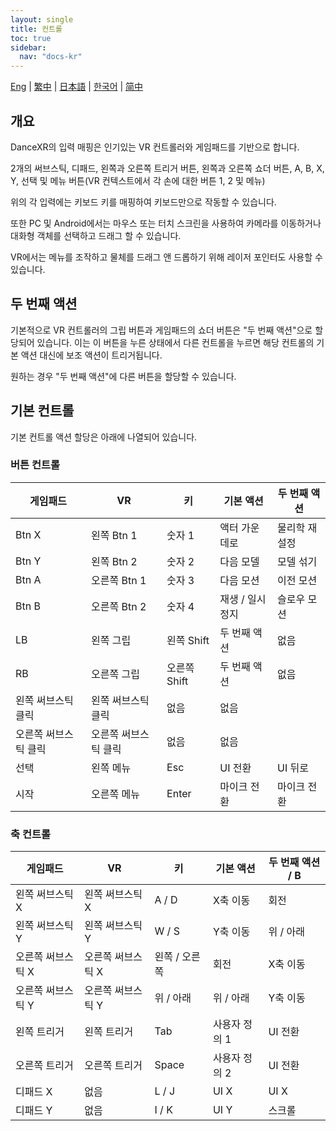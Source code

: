 ```yaml
---
layout: single
title: 컨트롤
toc: true
sidebar:
  nav: "docs-kr"
---
```

[Eng](/kr/dancexr/features/controls) | [繁中](/tw/kr/dancexr/features/controls) | [日本語](/jp/kr/dancexr/features/controls) | [한국어](/kr/kr/dancexr/features/controls) | [简中](/zh/kr/dancexr/features/controls)


## 개요
DanceXR의 입력 매핑은 인기있는 VR 컨트롤러와 게임패드를 기반으로 합니다.

2개의 써브스틱, 디패드, 왼쪽과 오른쪽 트리거 버튼, 왼쪽과 오른쪽 쇼더 버튼, A, B, X, Y, 선택 및 메뉴 버튼(VR 컨텍스트에서 각 손에 대한 버튼 1, 2 및 메뉴)

위의 각 입력에는 키보드 키를 매핑하여 키보드만으로 작동할 수 있습니다.

또한 PC 및 Android에서는 마우스 또는 터치 스크린을 사용하여 카메라를 이동하거나 대화형 객체를 선택하고 드래그 할 수 있습니다.

VR에서는 메뉴를 조작하고 물체를 드래그 앤 드롭하기 위해 레이저 포인터도 사용할 수 있습니다.

## 두 번째 액션
기본적으로 VR 컨트롤러의 그립 버튼과 게임패드의 쇼더 버튼은 "두 번째 액션"으로 할당되어 있습니다. 이는 이 버튼을 누른 상태에서 다른 컨트롤을 누르면 해당 컨트롤의 기본 액션 대신에 보조 액션이 트리거됩니다.

원하는 경우 "두 번째 액션"에 다른 버튼을 할당할 수 있습니다.

## 기본 컨트롤
기본 컨트롤 액션 할당은 아래에 나열되어 있습니다.

### 버튼 컨트롤

| 게임패드 | VR | 키 | 기본 액션 | 두 번째 액션 | 
| --- | --- | --- | --- | --- |
| Btn X | 왼쪽 Btn 1 | 숫자 1 | 액터 가운데로 | 물리학 재설정 |
| Btn Y | 왼쪽 Btn 2 | 숫자 2 | 다음 모델 | 모델 섞기 |
| Btn A | 오른쪽 Btn 1 | 숫자 3 | 다음 모션 | 이전 모션 |
| Btn B | 오른쪽 Btn 2 | 숫자 4 | 재생 / 일시정지 | 슬로우 모션 |
| LB | 왼쪽 그립 | 왼쪽 Shift | 두 번째 액션 | 없음 |
| RB | 오른쪽 그립 | 오른쪽 Shift | 두 번째 액션 | 없음 |
| 왼쪽 써브스틱 클릭 | 왼쪽 써브스틱 클릭 | 없음 | 없음 |
| 오른쪽 써브스틱 클릭 | 오른쪽 써브스틱 클릭 | 없음 | 없음 |
| 선택 | 왼쪽 메뉴 | Esc | UI 전환 | UI 뒤로 |
| 시작 | 오른쪽 메뉴 | Enter | 마이크 전환 | 마이크 전환 |


### 축 컨트롤

| 게임패드 | VR | 키 | 기본 액션 | 두 번째 액션 / B | 
| --- | --- | --- | --- | ---  |
| 왼쪽 써브스틱 X | 왼쪽 써브스틱 X | A / D | X축 이동 | 회전 |
| 왼쪽 써브스틱 Y | 왼쪽 써브스틱 Y | W / S | Y축 이동 | 위 / 아래 |
| 오른쪽 써브스틱 X | 오른쪽 써브스틱 X | 왼쪽 / 오른쪽 | 회전 | X축 이동 |
| 오른쪽 써브스틱 Y | 오른쪽 써브스틱 Y | 위 / 아래 | 위 / 아래 | Y축 이동 |
| 왼쪽 트리거 | 왼쪽 트리거 | Tab | 사용자 정의 1 | UI 전환 |
| 오른쪽 트리거 | 오른쪽 트리거 | Space | 사용자 정의 2 | UI 전환 |
| 디패드 X | 없음 | L / J | UI X | UI X |
| 디패드 Y | 없음 | I / K | UI Y | 스크롤 |